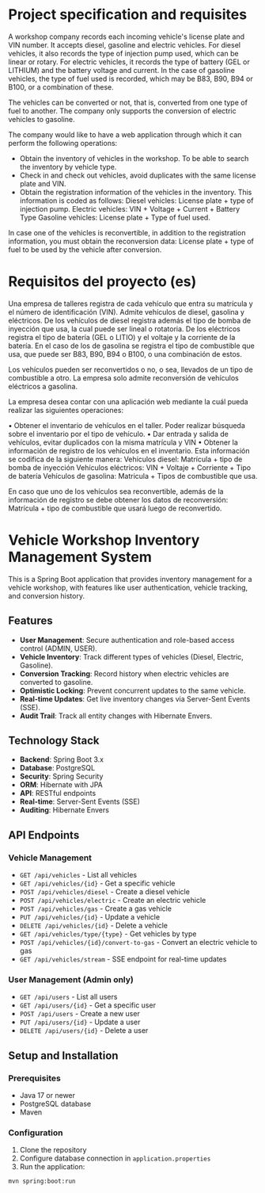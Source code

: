 # Project specification and requisites
A workshop company records each incoming vehicle's license plate and VIN number. It accepts diesel, gasoline and electric vehicles. For diesel vehicles, it also records the type of injection pump used, which can be linear or rotary. For electric vehicles, it records the type of battery (GEL or LITHIUM) and the battery voltage and current. In the case of gasoline vehicles, the type of fuel used is recorded, which may be B83, B90, B94 or B100, or a combination of these.

The vehicles can be converted or not, that is, converted from one type of fuel to another. The company only supports the conversion of electric vehicles to gasoline.

The company would like to have a web application through which it can perform the following operations:

- Obtain the inventory of vehicles in the workshop. To be able to search the inventory by vehicle type.
- Check in and check out vehicles, avoid duplicates with the same license plate and VIN.
- Obtain the registration information of the vehicles in the inventory. This information is coded as follows:
Diesel vehicles: License plate + type of injection pump.
Electric vehicles: VIN + Voltage + Current + Battery Type
Gasoline vehicles: License plate + Type of fuel used.

In case one of the vehicles is reconvertible, in addition to the registration information, you must obtain the reconversion data: License plate + type of fuel to be used by the vehicle after conversion.

# Requisitos del proyecto (es)

Una empresa de talleres registra de cada vehículo que entra su matrícula y el número de identificación (VIN). Admite vehículos de diesel, gasolina y eléctricos. De los vehículos de diesel registra además el tipo de bomba de inyección que usa, la cual puede ser lineal o rotatoria. De los eléctricos registra el tipo de batería (GEL o LITIO) y el voltaje y la corriente de la batería. En el caso de los de gasolina se registra el tipo de combustible que usa, que puede ser B83, B90, B94 o B100, o una combinación de estos.

Los vehículos pueden ser reconvertidos o no, o sea, llevados de un tipo de combustible a otro. La empresa solo admite reconversión de vehículos eléctricos a gasolina.

La empresa desea contar con una aplicación web mediante la cuál pueda realizar las siguientes operaciones:

•⁠  ⁠Obtener el inventario de vehículos en el taller. Poder realizar búsqueda sobre el inventario por el tipo de vehículo.
•⁠  Dar entrada y salida de vehículos, evitar duplicados con la misma matrícula y VIN
•⁠  ⁠Obtener la información de registro de los vehículos en el inventario. Esta información se codifica de la siguiente manera:
Vehículos diesel: Matrícula + tipo de bomba de inyección
Vehículos eléctricos: VIN + Voltaje + Corriente + Tipo de batería
Vehículos de gasolina: Matricula + Tipos de combustible que usa.

En caso que uno de los vehículos sea reconvertible, además de la información de registro se debe obtener los datos de reconversión: Matrícula + tipo de combustible que usará luego de reconvertido.

# Vehicle Workshop Inventory Management System

This is a Spring Boot application that provides inventory management for a vehicle workshop, with features like user authentication, vehicle tracking, and conversion history.

## Features

- **User Management**: Secure authentication and role-based access control (ADMIN, USER).
- **Vehicle Inventory**: Track different types of vehicles (Diesel, Electric, Gasoline).
- **Conversion Tracking**: Record history when electric vehicles are converted to gasoline.
- **Optimistic Locking**: Prevent concurrent updates to the same vehicle.
- **Real-time Updates**: Get live inventory changes via Server-Sent Events (SSE).
- **Audit Trail**: Track all entity changes with Hibernate Envers.

## Technology Stack

- **Backend**: Spring Boot 3.x
- **Database**: PostgreSQL
- **Security**: Spring Security
- **ORM**: Hibernate with JPA
- **API**: RESTful endpoints
- **Real-time**: Server-Sent Events (SSE)
- **Auditing**: Hibernate Envers

## API Endpoints

### Vehicle Management

- `GET /api/vehicles` - List all vehicles
- `GET /api/vehicles/{id}` - Get a specific vehicle
- `POST /api/vehicles/diesel` - Create a diesel vehicle
- `POST /api/vehicles/electric` - Create an electric vehicle
- `POST /api/vehicles/gas` - Create a gas vehicle
- `PUT /api/vehicles/{id}` - Update a vehicle
- `DELETE /api/vehicles/{id}` - Delete a vehicle
- `GET /api/vehicles/type/{type}` - Get vehicles by type
- `POST /api/vehicles/{id}/convert-to-gas` - Convert an electric vehicle to gas
- `GET /api/vehicles/stream` - SSE endpoint for real-time updates

### User Management (Admin only)

- `GET /api/users` - List all users
- `GET /api/users/{id}` - Get a specific user
- `POST /api/users` - Create a new user
- `PUT /api/users/{id}` - Update a user
- `DELETE /api/users/{id}` - Delete a user

## Setup and Installation

### Prerequisites

- Java 17 or newer
- PostgreSQL database
- Maven

### Configuration

1. Clone the repository
2. Configure database connection in `application.properties`
3. Run the application:

```bash
mvn spring:boot:run
